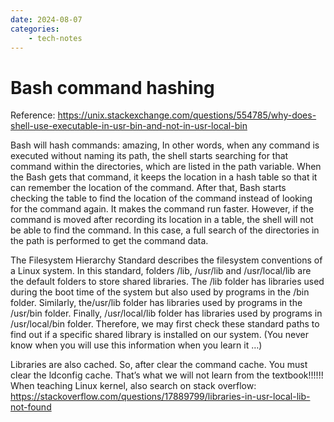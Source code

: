 ```yaml
---
date: 2024-08-07
categories:
    - tech-notes
---
```


# Bash command hashing

Reference:
https://unix.stackexchange.com/questions/554785/why-does-shell-use-executable-in-usr-bin-and-not-in-usr-local-bin

Bash will hash commands: amazing, In other words, when any command is executed
without naming its path, the shell starts searching for that command within the
directories, which are listed in the path variable. When the Bash gets that
command, it keeps the location in a hash table so that it can remember the
location of the command. After that, Bash starts checking the table to find the
location of the command instead of looking for the command again. It makes the
command run faster. However, if the command is moved after recording its
location in a table, the shell will not be able to find the command. In this
case, a full search of the directories in the path is performed to get the
command data.

The Filesystem Hierarchy Standard describes the filesystem conventions of a
Linux system. In this standard, folders /lib, /usr/lib and /usr/local/lib are
the default folders to store shared libraries. The /lib folder has libraries
used during the boot time of the system but also used by programs in the /bin
folder. Similarly, the/usr/lib folder has libraries used by programs in the
/usr/bin folder. Finally, /usr/local/lib folder has libraries used by programs
in /usr/local/bin folder. Therefore, we may first check these standard paths to
find out if a specific shared library is installed on our system. (You never
know when you will use this information when you learn it …)

Libraries are also cached. So, after clear the command cache. You must clear the
ldconfig cache. That’s what we will not learn from the textbook!!!!!! When
teaching Linux kernel, also search on stack overflow:
https://stackoverflow.com/questions/17889799/libraries-in-usr-local-lib-not-found